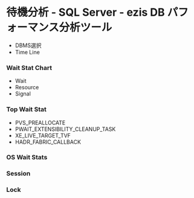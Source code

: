 # 待機分析 - SQL Server - ezis DB パフォーマンス分析ツール

* DBMS選択
* Time Line

### Wait Stat Chart

* Wait
* Resource
* Signal

### Top Wait Stat

* PVS_PREALLOCATE
* PWAIT_EXTENSIBILITY_CLEANUP_TASK
* XE_LIVE_TARGET_TVF
* HADR_FABRIC_CALLBACK

### OS Wait Stats

### Session

### Lock

